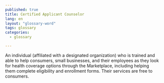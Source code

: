 ```yaml
---
published: true
title: Certified Applicant Counselor
lang: en
layout: "glossary-word"
tags: glossary
categories: 
  - glossary

---
```


An individual (affiliated with a designated organization) who is trained and able to help consumers, small businesses, and their employees as they look for health coverage options through the Marketplace, including helping them complete eligibility and enrollment forms. Their services are free to consumers.
